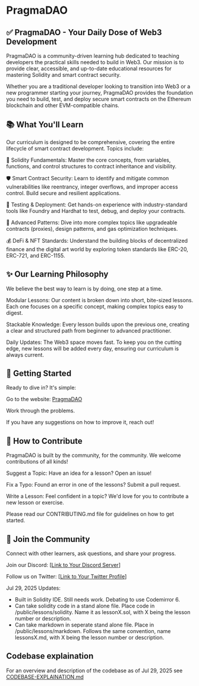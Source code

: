 # PragmaDAO

## ✅ PragmaDAO - Your Daily Dose of Web3 Development
PragmaDAO is a community-driven learning hub dedicated to teaching developers the practical skills needed to build in Web3. Our mission is to provide clear, accessible, and up-to-date educational resources for mastering Solidity and smart contract security.

Whether you are a traditional developer looking to transition into Web3 or a new programmer starting your journey, PragmaDAO provides the foundation you need to build, test, and deploy secure smart contracts on the Ethereum blockchain and other EVM-compatible chains.

## 📚 What You'll Learn
Our curriculum is designed to be comprehensive, covering the entire lifecycle of smart contract development. Topics include:

💎 Solidity Fundamentals: Master the core concepts, from variables, functions, and control structures to contract inheritance and visibility.

🛡️ Smart Contract Security: Learn to identify and mitigate common vulnerabilities like reentrancy, integer overflows, and improper access control. Build secure and resilient applications.

🧪 Testing & Deployment: Get hands-on experience with industry-standard tools like Foundry and Hardhat to test, debug, and deploy your contracts.

🧩 Advanced Patterns: Dive into more complex topics like upgradeable contracts (proxies), design patterns, and gas optimization techniques.

💰 DeFi & NFT Standards: Understand the building blocks of decentralized finance and the digital art world by exploring token standards like ERC-20, ERC-721, and ERC-1155.

## ✨ Our Learning Philosophy
We believe the best way to learn is by doing, one step at a time.

Modular Lessons: Our content is broken down into short, bite-sized lessons. Each one focuses on a specific concept, making complex topics easy to digest.

Stackable Knowledge: Every lesson builds upon the previous one, creating a clear and structured path from beginner to advanced practitioner.

Daily Updates: The Web3 space moves fast. To keep you on the cutting edge, new lessons will be added every day, ensuring our curriculum is always current.

## 🚀 Getting Started
Ready to dive in? It's simple:

Go to the website: [PragmaDAO](https://pragmadao.github.io/pragmaDAO-website/)

Work through the problems. 

If you have any suggestions on how to improve it, reach out!

## 🙌 How to Contribute
PragmaDAO is built by the community, for the community. We welcome contributions of all kinds!

Suggest a Topic: Have an idea for a lesson? Open an issue!

Fix a Typo: Found an error in one of the lessons? Submit a pull request.

Write a Lesson: Feel confident in a topic? We'd love for you to contribute a new lesson or exercise.

Please read our CONTRIBUTING.md file for guidelines on how to get started.

## 💬 Join the Community
Connect with other learners, ask questions, and share your progress.

Join our Discord: [[Link to Your Discord Server](https://discord.gg/KspzcBMysa)]

Follow us on Twitter: [[Link to Your Twitter Profile](https://x.com/pragma64417)]

Jul 29, 2025 Updates:
- Built in Solidity IDE. Still needs work. Debating to use Codemirror 6. 
- Can take solidity code in a stand alone file. Place code in /public/lessons/solidity. Name it as lessonX.sol, with X being the lesson number or description.
- Can take markdown in seperate stand alone file. Place in /public/lessons/markdown. Follows the same convention, name lessonsX.md, with X being the lesson number or description.

## Codebase explaination
For an overview and description of the codebase as of Jul 29, 2025 see [CODEBASE-EXPLAINATION.md](CODEBASE-EXPLAINATION.md)
